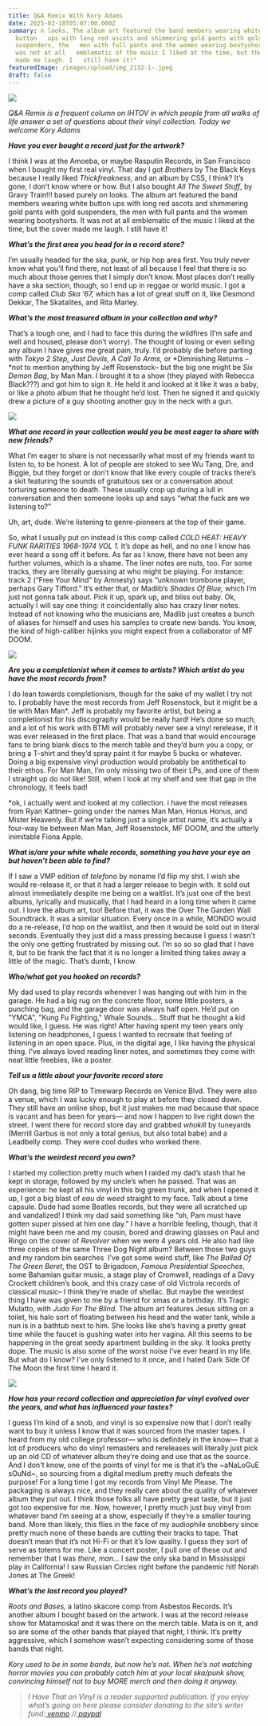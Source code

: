 ```yaml
---
title: Q&A Remix With Kory Adams
date: 2025-03-18T05:07:00.000Z
summary: n looks. The album art featured the band members wearing white
  button   ups with long red ascots and shimmering gold pants with gold
  suspenders, the   men with full pants and the women wearing bootyshorts. It
  was not at all   emblematic of the music I liked at the time, but the cover
  made me laugh. I   still have it!"
featuredImage: /images/upload/img_2132-1-.jpeg
draft: false
---
```



![](/images/upload/img_2132-1-.jpeg)

*Q&A Remix is a frequent column on IHTOV in which people from all walks of life answer a set of questions about their vinyl collection. Today we welcome Kory Adams*

***Have you ever bought a record just for the artwork?*** 

I think I was at the Amoeba, or maybe Rasputin Records, in San Francisco when I bought my first real vinyl. That day I got *Brothers* by The Black Keys because I really liked *Thickfreakness*, and an album by CSS, I think? It’s gone, I don’t know where or how. But I also bought *All The Sweet Stuff*, by Gravy Train!!! based purely on looks. The album art featured the band members wearing white button ups with long red ascots and shimmering gold pants with gold suspenders, the men with full pants and the women wearing bootyshorts. It was not at all emblematic of the music I liked at the time, but the cover made me laugh. I still have it!

***What’s the first area you head for in a record store?*** 

I’m usually headed for the ska, punk, or hip hop area first. You truly never know what you’ll find there, not least of all because I feel that there is so much about those genres that I simply don’t know. Most places don’t really have a ska section, though, so I end up in reggae or world music. I got a comp called *Club Ska ‘67,* which has a lot of great stuff on it, like Desmond Dekkar, The Skatalites, and Rita Marley.

***What’s the most treasured album in your collection and why?*** 

That’s a tough one, and I had to face this during the wildfires (I’m safe and well and housed, please don’t worry). The thought of losing or even selling any album I have gives me great pain, truly. I’d probably die before parting with *Tokyo 2 Step, Just Devils, A Call To Arms,* or *Diminishing Returns –*not to mention anything by Jeff Rosenstock– but the big one might be *Six Demon Bag*, by Man Man. I brought it to a show (they played with Rebecca Black???) and got him to sign it. He held it and looked at it like it was a baby, or like a photo album that he thought he’d lost. Then he signed it and quickly drew a picture of a guy shooting another guy in the neck with a gun.

![](/images/upload/screenshot-2025-03-17-at-8.46.57 pm.png)

***What one record in your collection would you be most eager to share with new friends?***

What I’m eager to share is not necessarily what most of my friends want to listen to, to be honest. A lot of people are stoked to see Wu Tang, Dre, and Biggie, but they forget or don’t know that like every couple of tracks there’s a skit featuring the sounds of gratuitous sex or a conversation about torturing someone to death. These usually crop up during a lull in conversation and then someone looks up and says “what the fuck are we listening to?” 

Uh, art, dude. We’re listening to genre-pioneers at the top of their game. 

So, what I usually put on instead is this comp called *COLD HEAT: HEAVY FUNK RARITIES 1968-1974 VOL 1.* It’s dope as hell, and no one I know has ever heard a song off it before. As far as I know, there have not been any further volumes, which is a shame. The liner notes are nuts, too. For some tracks, they are literally guessing at who might be playing. For instance: track 2 (“Free Your Mind” by Amnesty) says “unknown trombone player, perhaps Gary Tifford.” It’s either that, or Madlib’s *Shades Of Blue,* which I’m just not gonna talk about. Pick it up, spark up, and bliss out baby. Ok, actually I will say one thing: it coincidentally also has crazy liner notes. Instead of not knowing who the musicians are, Madlib just creates a bunch of aliases for himself and uses his samples to create new bands. You know, the kind of high-caliber hijinks you might expect from a collaborator of MF DOOM.

![](/images/upload/screenshot-2025-03-17-at-8.48.35 pm.png)

***Are you a completionist when it comes to artists? Which artist do you have the most records from?*** 

I do lean towards completionism, though for the sake of my wallet I try not to. I probably have the most records from Jeff Rosenstock, but it might be a tie with Man Man*. Jeff is probably my favorite artist, but being a completionist for his discography would be really hard! He’s done so much, and a lot of his work with BTMI will probably never see a vinyl rerelease, if it was ever released in the first place. That was a band that would encourage fans to bring blank discs to the merch table and they’d burn you a copy, or bring a T-shirt and they’d spray paint it for maybe 5 bucks or whatever. Doing a big expensive vinyl production would probably be antithetical to their ethos. For Man Man, I’m only missing two of their LPs, and one of them I straight up do not like! Still, when I look at my shelf and see that gap in the chronology, it feels bad!

\*ok, i actually went and looked at my collection. i have the most releases from Ryan Kattner– going under the names Man Man, Honus Honus, and Mister Heavenly. But if we’re talking just a single artist name, it’s actually a four-way tie between Man Man, Jeff Rosenstock, MF DOOM, and the utterly inimitable Fiona Apple.

***What is/are your white whale records, something you have your eye on but haven’t been able to find?***

If I saw a VMP edition of *telefono* by noname I’d flip my shit. I wish she would re-release it, or that it had a larger release to begin with. It sold out almost immediately despite me being on a waitlist. It’s just one of the best albums, lyrically and musically, that I had heard in a long time when it came out. I love the album art, too! Before that, it was the Over The Garden Wall Soundtrack. It was a similar situation. Every once in a while, MONDO would do a re-release, I’d hop on the waitlist, and then it would be sold out in literal seconds. Eventually they just did a mass pressing because I guess I wasn’t the only one getting frustrated by missing out. I’m so so so glad that I have it, but to be frank the fact that it is no longer a limited thing takes away a little of the magic. That’s dumb, I know.

***Who/what got you hooked on records?***

My dad used to play records whenever I was hanging out with him in the garage. He had a big rug on the concrete floor, some little posters, a punching bag, and the garage door was always half open. He’d put on "YMCA", "Kung Fu Fighting," Whale Sounds… Stuff that he thought a kid would like, I guess. He was right! After having spent my teen years only listening on headphones, I guess I wanted to recreate that feeling of listening in an open space. Plus, in the digital age, I like having the physical thing. I’ve always loved reading liner notes, and sometimes they come with neat little freebies, like a poster.

***Tell us a little about your favorite record store***

Oh dang, big time RIP to Timewarp Records on Venice Blvd. They were also a venue, which I was lucky enough to play at before they closed down. They still have an online shop, but it just makes me mad because that space is vacant and has been for years— and now I happen to live right down the street. I went there for record store day and grabbed *whokill* by tuneyards (Merrill Garbus is not only a total genius, but also total babe) and a Leadbelly comp. They were cool dudes who worked there.

***What’s the weirdest record you own?***

I started my collection pretty much when I raided my dad’s stash that he kept in storage, followed by my uncle’s when he passed. That was an experience: he kept all his vinyl in this big green trunk, and when I opened it up, I got a big blast of *eau de weed* straight to my face. Talk about a time capsule. Dude had some Beatles records, but they were all scratched up and vandalized! I think my dad said something like “oh, Pam must have gotten super pissed at him one day.” I have a horrible feeling, though, that it might have been me and my cousin, bored and drawing glasses on Paul and Ringo on the cover of *Revolver* when we were 4 years old. He also had like three copies of the same Three Dog Night album? Between those two guys and my random bin searches  I’ve got some weird stuff, like *The Ballad Of The Green Beret*, the OST to Brigadoon, *Famous Presidential Speeches*, some Bahamian guitar music, a stage play of Cromwell, readings of a Davy Crockett children’s book, and this crazy case of old Victrola records of classical music– I think they’re made of shellac. But maybe the weirdest thing I have was given to me by a friend for xmas or a birthday. It’s Tragic Mulatto, with *Judo For The Blind.* The album art features Jesus sitting on a toilet, his halo sort of floating between his head and the water tank, while a nun is in a bathtub next to him. She looks like she’s having a pretty great time while the faucet is gushing water into her vagina. All this seems to be happening in the great seedy apartment building in the sky. It looks pretty dope. The music is also some of the worst noise I’ve ever heard in my life. But what do I know? I’ve only listened to it once, and I hated Dark Side Of The Moon the first time I heard it.

![](/images/upload/screenshot-2025-03-17-at-8.54.41 pm.png)

***How has your record collection and appreciation for vinyl evolved over the years, and what has influenced your tastes?***

I guess I’m kind of a snob, and vinyl is so expensive now that I don’t really want to buy it unless I know that it was sourced from the master tapes. I heard from my old college professor— who is definitely in the know— that a lot of producers who do vinyl remasters and rereleases will literally just pick up an old CD of whatever album they’re doing and use that as the source. And I don't know, one of the points of vinyl for me is that it’s the \~aNaLoGuE sOuNd\~, so sourcing from a digital medium pretty much defeats the purpose! For a long time I got my records from Vinyl Me Please. The packaging is always nice, and they really care about the quality of whatever album they put out. I think those folks all have pretty great taste, but it just got too expensive for me. Now, however, I pretty much just buy vinyl from whatever band I’m seeing at a show, especially if they’re a smaller touring band. More than likely, this flies in the face of my audiophile snobbery since pretty much none of these bands are cutting their tracks to tape. That doesn’t mean that it’s not Hi-Fi or that it’s low quality. I guess they sort of serve as totems for me. Like a concert poster, I pull one of these out and remember that I was *there, man…* I saw the only ska band in Mississippi play in California! I saw Russian Circles right before the pandemic hit! Norah Jones at The Greek!

***What’s the last record you played?***

*Roots and Bases,* a latino skacore comp from Asbestos Records. It’s another album I bought based on the artwork. I was at the record release show for Matamoska! and it was there on the merch table. Mata is on it, and so are some of the other bands that played that night, I think. It’s pretty aggressive, which I somehow wasn’t expecting considering some of those bands that night.

*Kory used to be in some bands, but now he’s not. When he’s not watching  horror movies you can probably catch him at your local ska/punk show, convincing himself not to buy MORE merch and then doing it anyway.*

> *I Have That on Vinyl is a reader supported publication. If you enjoy what’s going on here please consider donating to the site’s writer fund:[ venmo](https://account.venmo.com/u/Michele-Catalano2659) //[ paypal](https://www.paypal.com/paypalme/goingitaloneny?country.x=US&locale.x=en_US)*
